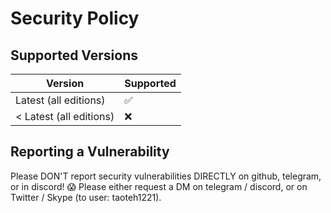 # Security Policy

## Supported Versions

| Version                   | Supported          |
| ------------------------- | ------------------ |
| Latest (all editions)     | :white_check_mark: |
| < Latest (all editions)   | :x:                |

## Reporting a Vulnerability

Please DON'T report security vulnerabilities DIRECTLY on github, telegram, or in discord! 😱  Please either request a DM on telegram / discord, or on Twitter / Skype (to user: taoteh1221).
